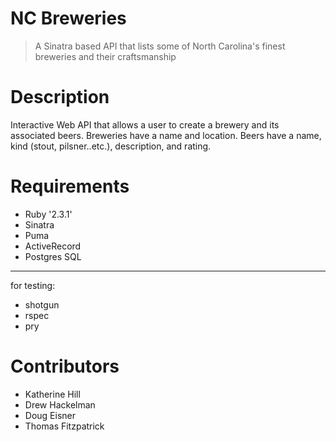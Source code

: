 # NC Breweries

> A Sinatra based API that lists some of North Carolina's finest breweries and their craftsmanship

# Description

Interactive Web API that allows a user to create a brewery and its associated beers. Breweries have a name and location. Beers have a name, kind (stout, pilsner..etc.), description, and rating.

# Requirements

* Ruby '2.3.1'
* Sinatra
* Puma
* ActiveRecord
* Postgres SQL

---
for testing:
* shotgun
* rspec
* pry

# Contributors
* Katherine Hill
* Drew Hackelman
* Doug Eisner
* Thomas Fitzpatrick 
